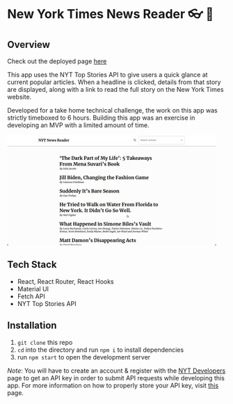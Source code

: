 # New York Times News Reader 👓 📖

## Overview

Check out the deployed page [here](https://cloudy-cakes.surge.sh/frontpage)

This app uses the NYT Top Stories API to give users a quick glance at current popular articles. When a headline is clicked, details from that story are displayed, along with a link to read the full story on the New York Times website.

Developed for a take home technical challenge, the work on this app was strictly timeboxed to 6 hours. Building this app was an exercise in developing an MVP with a limited amount of time.

<img src='./nyt_news_reader_demo_gif.gif' alt='nyt news reader app demo' />

## Tech Stack

- React, React Router, React Hooks
- Material UI
- Fetch API
- NYT Top Stories API

## Installation

1. `git clone` this repo
2. `cd` into the directory and run `npm i` to install dependencies
3. run `npm start` to open the development server

*Note*: You will have to create an account & register with the [NYT Developers](https://developer.nytimes.com/) page to get an API key in order to submit API requests while developing this app. For more information on how to properly store your API key, visit [this](https://betterprogramming.pub/how-to-hide-your-api-keys-c2b952bc07e6) page.

